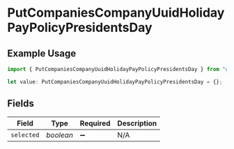 # PutCompaniesCompanyUuidHolidayPayPolicyPresidentsDay

## Example Usage

```typescript
import { PutCompaniesCompanyUuidHolidayPayPolicyPresidentsDay } from "gusto-embedded/models/operations";

let value: PutCompaniesCompanyUuidHolidayPayPolicyPresidentsDay = {};
```

## Fields

| Field              | Type               | Required           | Description        |
| ------------------ | ------------------ | ------------------ | ------------------ |
| `selected`         | *boolean*          | :heavy_minus_sign: | N/A                |